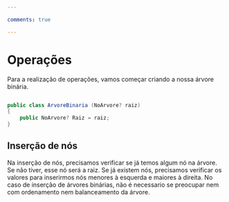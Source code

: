 ```yaml
---

comments: true

---
```


# **Operações**

Para a realização de operações, vamos começar criando a nossa árvore binária.

```csharp

public class ArvoreBinaria (NoArvore? raiz)
{
    public NoArvore? Raiz = raiz;
}

```

## **Inserção de nós**

Na inserção de nós, precisamos verificar se já temos algum nó na árvore. Se não tiver, esse nó será a raiz. Se já existem nós, precisamos verificar os valores para inserirmos nós menores à esquerda e maiores à direita. No caso de inserção de árvores binárias, não é necessario se preocupar nem com ordenamento nem balanceamento da árvore.

